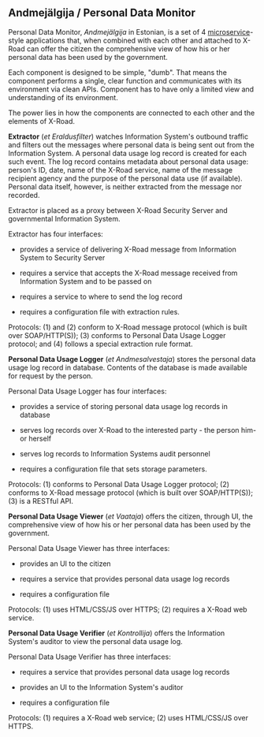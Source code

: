 ## Andmejälgija / Personal Data Monitor

Personal Data Monitor, *Andmejälgija* in Estonian, is a set of 4 [microservice](https://en.wikipedia.org/wiki/Microservices)-style  applications that, when combined with each other and attached to X-Road can offer the citizen the comprehensive view of how his or her personal data has been used by the government.

Each component is designed to be simple, "dumb". That means the component performs a single, clear function and communicates with its environment via clean APIs. Component has to have only a limited view and understanding of its environment. 

The power lies in how the components are connected to each other and the elements of X-Road.

**Extractor** (*et* *Eraldusfilter*) watches Information System's outbound traffic and filters out the messages where personal data is being sent out from the Information System. A personal data usage log record is created for each such event. The log record contains metadata about personal data usage: person's ID, date, name of the X-Road service, name of the message recipient agency and the purpose of the personal data use (if available). Personal data itself, however, is neither extracted from the message nor recorded. 

Extractor is placed as a proxy between X-Road Security Server and governmental Information System.  

[](img/Extractor.svg)

Extractor has four interfaces:

- [](img/ProvidesRIGHT.svg) provides a service of delivering X-Road message from Information System to Security Server

- [](img/RequiresLEFT.svg) requires a service that accepts the X-Road message received from Information System and to be passed on

- [](img/RequiresDOWN.svg) requires a service to where to send the log record

- [](img/ConfUP.svg) requires a configuration file with extraction rules.

Protocols: (1) and (2) conform to X-Road message protocol (which is built over SOAP/HTTP(S)); (3) conforms to Personal Data Usage Logger protocol; and (4) follows a special extraction rule format.

**Personal Data Usage Logger** (*et* *Andmesalvestaja*) stores the personal data usage log record in database. Contents of the database is made available for request by the person.  

[](img/Logger.svg)

Personal Data Usage Logger has four interfaces:

- [](img/ProvidesUP.svg) provides a service of storing personal data usage log records in database

- [](img/ProvidesLEFT.svg) serves log records over X-Road to the interested party - the person him- or herself 

- [](img/ProvidesDOWN.svg) serves log records to Information Systems audit personnel

- [](img/ConfRIGHT.svg) requires a configuration file that sets storage parameters.

Protocols: (1) conforms to Personal Data Usage Logger protocol; (2) conforms to X-Road message protocol (which is built over SOAP/HTTP(S)); (3) is a RESTful API.

**Personal Data Usage Viewer** (*et* *Vaataja*) offers the citizen, through UI, the comprehensive view of how his or her personal data has been used by the government.  

[](img/Viewer.svg)

Personal Data Usage Viewer has three interfaces:

- [](img/ProvidesLEFT.svg) provides an UI to the citizen

- [](img/RequiresRIGHT.svg) requires a service that provides personal data usage log records 

- [](img/ConfUP.svg) requires a configuration file

Protocols: (1) uses HTML/CSS/JS over HTTPS; (2) requires a X-Road web service.

**Personal Data Usage Verifier** (*et* *Kontrollija*) offers the Information System's auditor to view the personal data usage log.  

[](img/Verifier.svg)

Personal Data Usage Verifier has three interfaces:

- [](img/RequiresLEFT.svg) requires a service that provides personal data usage log records 

- [](img/ProvidesLEFT.svg) provides an UI to the Information System's auditor

- [](img/ConfUP.svg) requires a configuration file

Protocols: (1) requires a X-Road web service; (2) uses HTML/CSS/JS over HTTPS.





